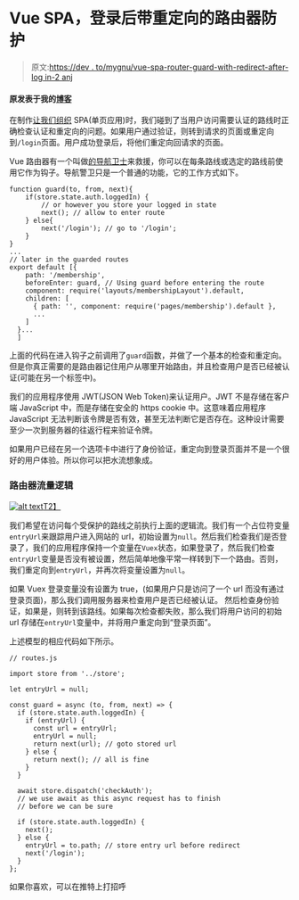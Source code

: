 # Vue SPA，登录后带重定向的路由器防护

> 原文:[https://dev . to/mygnu/vue-spa-router-guard-with-redirect-after-log in-2 anj](https://dev.to/mygnu/vue-spa-router-guard-with-redirect-after-login-2anj)

#### 原发表于我的[博客](https://hgill.io)

在制作[让我们组织](https://letsorganise.uk) SPA(单页应用)时，我们碰到了当用户访问需要认证的路线时正确检查认证和重定向的问题。如果用户通过验证，则转到请求的页面或重定向到`/login`页面。用户成功登录后，将他们重定向回请求的页面。

Vue 路由器有一个叫做[的导航卫士](https://router.vuejs.org/en/advanced/navigation-guards.html)来救援，你可以在每条路线或选定的路线前使用它作为钩子。导航警卫只是一个普通的功能，它的工作方式如下。

```
function guard(to, from, next){
    if(store.state.auth.loggedIn) {
        // or however you store your logged in state
        next(); // allow to enter route
    } else{
        next('/login'); // go to '/login';
    }
}
...
// later in the guarded routes
export default [{
    path: '/membership',
    beforeEnter: guard, // Using guard before entering the route
    component: require('layouts/membershipLayout').default,
    children: [
      { path: '', component: require('pages/membership').default },
      ...
    ]
  }...
  ] 
```

上面的代码在进入钩子之前调用了`guard`函数，并做了一个基本的检查和重定向。但是你真正需要的是路由器记住用户从哪里开始路由，并且检查用户是否已经被认证(可能在另一个标签中)。

我们的应用程序使用 JWT(JSON Web Token)来认证用户。JWT 不是存储在客户端 JavaScript 中，而是存储在安全的 https cookie 中。这意味着应用程序 JavaScript 无法判断该令牌是否有效，甚至无法判断它是否存在。这种设计需要至少一次到服务器的往返行程来验证令牌。

如果用户已经在另一个选项卡中进行了身份验证，重定向到登录页面并不是一个很好的用户体验。所以你可以把水流想象成。

### 路由器流量逻辑

[![alt text](../Images/9bef66230d3fcbc21a5565912441181d.png "Logic flow of guard Function")T2】](https://res.cloudinary.com/practicaldev/image/fetch/s--1cqfJKw8--/c_limit%2Cf_auto%2Cfl_progressive%2Cq_auto%2Cw_880/https://hgill.io/images/code/vuex-flowchart.svg)

我们希望在访问每个受保护的路线之前执行上面的逻辑流。我们有一个占位符变量`entryUrl`来跟踪用户进入网站的 url，初始设置为`null`。然后我们检查我们是否登录了，我们的应用程序保持一个变量在`Vuex`状态，如果登录了，然后我们检查`entryUrl`变量是否没有被设置，然后简单地像平常一样转到下一个路由。否则，我们重定向到`entryUrl`，并再次将变量设置为`null`。

如果 Vuex 登录变量没有设置为 true，(如果用户只是访问了一个 url 而没有通过登录页面)，那么我们调用服务器来检查用户是否已经被认证。
然后检查身份验证，如果是，则转到该路线。如果每次检查都失败，那么我们将用户访问的初始 url 存储在`entryUrl`变量中，并将用户重定向到“登录页面”。

上述模型的相应代码如下所示。

```
// routes.js

import store from '../store';

let entryUrl = null;

const guard = async (to, from, next) => {
  if (store.state.auth.loggedIn) {
    if (entryUrl) {
      const url = entryUrl;
      entryUrl = null;
      return next(url); // goto stored url
    } else {
      return next(); // all is fine
    }
  }

  await store.dispatch('checkAuth'); 
  // we use await as this async request has to finish 
  // before we can be sure

  if (store.state.auth.loggedIn) {
    next();
  } else {
    entryUrl = to.path; // store entry url before redirect
    next('/login');
  }
}; 
```

如果你喜欢，可以在推特上打招呼